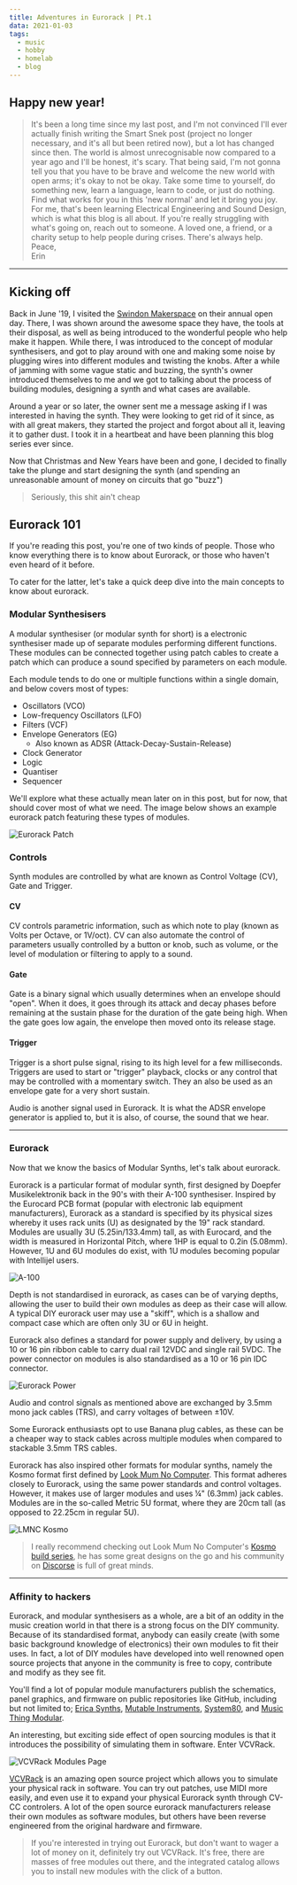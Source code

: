 ```yaml
---
title: Adventures in Eurorack | Pt.1
data: 2021-01-03
tags:
  - music
  - hobby
  - homelab
  - blog
---
```


## Happy new year!

> It's been a long time since my last post, and I'm not convinced I'll ever actually finish writing the Smart Snek post (project no longer necessary, and it's all but been retired now), but a lot has changed since then. The world is almost unrecognisable now compared to a year ago and I'll be honest, it's scary. That being said, I'm not gonna tell you that you have to be brave and welcome the new world with open arms; it's okay to not be okay. Take some time to yourself, do something new, learn a language, learn to code, or just do nothing. Find what works for you in this 'new normal' and let it bring you joy.    
> For me, that's been learning Electrical Engineering and Sound Design, which is what this blog is all about. If you're really struggling with what's going on, reach out to someone. A loved one, a friend, or a charity setup to help people during crises. There's always help.   
Peace,  
Erin

---

## Kicking off
Back in June '19, I visited the [Swindon Makerspace](https://www.swindon-makerspace.org/) on their annual open day. There, I was shown around the awesome space they have, the tools at their disposal, as well as being introduced to the wonderful people who help make it happen. While there, I was introduced to the concept of modular synthesisers, and got to play around with one and  making some noise by plugging wires into different modules and twisting the knobs. After a while of jamming with some vague static and buzzing, the synth's owner introduced themselves to me and we got to talking about the process of building modules, designing a synth and what cases are available. 

Around a year or so later, the owner sent me a message asking if I was interested in having the synth. They were looking to get rid of it since, as with all great makers, they started the project and forgot about all it, leaving it to gather dust. I took it in a heartbeat and have been planning this blog series ever since.

Now that Christmas and New Years have been and gone, I decided to finally take the plunge and start designing the synth (and spending an unreasonable amount of money on circuits that go "buzz")

> Seriously, this shit ain't cheap

## Eurorack 101
If you're reading this post, you're one of two kinds of people. Those who know everything there is to know about Eurorack, or those who haven't even heard of it before.  

To cater for the latter, let's take a quick deep dive into the main concepts to know about eurorack.

### Modular Synthesisers
A modular synthesiser (or modular synth for short) is a electronic synthesiser made up of separate modules performing different functions. These modules can be connected together using patch cables to create a patch which can produce a sound specified by parameters on each module. 

Each module tends to do one or multiple functions within a single domain, and below covers most of types:
* Oscillators (VCO)
* Low-frequency Oscillators (LFO)
* Filters (VCF)
* Envelope Generators (EG)
  * Also known as ADSR (Attack-Decay-Sustain-Release)
* Clock Generator
* Logic
* Quantiser
* Sequencer

We'll explore what these actually mean later on in this post, but for now, that should cover most of what we need. The image below shows an example eurorack patch featuring these types of modules.

![Eurorack Patch](/images/eurorack_1/modular_patch.jpg "'Modular synthesizer - Jam Syntotek, Stockholm, 2014-09-09' by Henning Klokkeråsen is licensed under CC BY 3.0" )


### Controls
Synth modules are controlled by what are known as Control Voltage (CV), Gate and Trigger. 

#### CV  
CV controls parametric information, such as which note to play (known as Volts per Octave, or 1V/oct). CV can also automate the control of parameters usually controlled by a button or knob, such as volume, or the level of modulation or filtering to apply to a sound.

#### Gate
Gate is a binary signal which usually determines when an envelope should "open". When it does, it goes through its attack and decay phases before remaining at the sustain phase for the duration of the gate being high. When the gate goes low again, the envelope then moved onto its release stage. 

#### Trigger  
Trigger is a short pulse signal, rising to its high level for a few milliseconds. Triggers are used to start or "trigger" playback, clocks or any control that may be controlled with a momentary switch. They an also be used as an envelope gate for a very short sustain.

Audio is another signal used in Eurorack. It is what the ADSR envelope generator is applied to, but it is also, of course, the sound that we hear.

---

### Eurorack 
Now that we know the basics of Modular Synths, let's talk about eurorack.

Eurorack is a particular format of modular synth, first designed by Doepfer Musikelektronik back in the 90's with their A-100 synthesiser. Inspired by the Eurocard PCB format (popular with electronic lab equipment manufacturers), Eurorack as a standard is specified by its physical sizes whereby it uses rack units (U) as designated by the 19" rack standard. Modules are usually 3U (5.25in/133.4mm) tall, as with Eurocard, and the width is measured in Horizontal Pitch, where 1HP is equal to 0.2in (5.08mm). However, 1U and 6U modules do exist, with 1U modules becoming popular with Intellijel users.

![A-100](/images/eurorack_1/Doepfer_A-100.jpg "'Doepfer A-100' by Nina Richards is licensed under CC BY 3.0")

Depth is not standardised in eurorack, as cases can be of varying depths, allowing the user to build their own modules as deep as their case will allow. A typical DIY eurorack user may use a "skiff", which is a shallow and compact case which are often only 3U or 6U in height.

Eurorack also defines a standard for power supply and delivery, by using a 10 or 16 pin ribbon cable to carry dual rail 12VDC and single rail 5VDC. The power connector on modules is also standardised as a 10 or 16 pin IDC connector.

![Eurorack Power](/images/eurorack_1/Eurorack-Power-Pinouts.png "16 and 10 pin connectors are compatible if the connector isn't keyed.")

Audio and control signals as mentioned above are exchanged by 3.5mm mono jack cables (TRS), and carry voltages of between ±10V. 

Some Eurorack enthusiasts opt to use Banana plug cables, as these can be a cheaper way to stack cables across multiple modules when compared to stackable 3.5mm TRS cables. 

Eurorack has also inspired other formats for modular synths, namely the Kosmo format first defined by [Look Mum No Computer](https://www.lookmumnocomputer.com/modular). This format adheres closely to Eurorack, using the same power standards and control voltages. However, it makes use of larger modules and uses ¼" (6.3mm) jack cables. Modules are in the so-called Metric 5U format, where they are 20cm tall (as opposed to 22.25cm in regular 5U).

![LMNC Kosmo](/images/eurorack_1/lmnc_1114.jpg "Sam from LMNC's Kosmo #1114 Filter/Clipper/VCA")

>I really recommend checking out Look Mum No Computer's [Kosmo build series](https://www.youtube.com/watch?v=3q5JJWKzNno), he has some great designs on the go and his community on [Discorse](https://lookmumnocomputer.discourse.group/) is full of great minds.

---

### Affinity to hackers

Eurorack, and modular synthesisers as a whole, are a bit of an oddity in the music creation world in that there is a strong focus on the DIY community. Because of its standardised format, anybody can easily create (with some basic background knowledge of electronics) their own modules to fit their uses. In fact, a lot of DIY modules have developed into well renowned open source projects that anyone in the community is free to copy, contribute and modify as they see fit. 

You'll find a lot of popular module manufacturers publish the schematics, panel graphics, and firmware on public repositories like GitHub, including but not limited to; [Erica Synths](https://github.com/erica-synths/diy-eurorack), [Mutable Instruments](https://github.com/pichenettes/eurorack), [System80](https://github.com/minisystem/JOVE), and [Music Thing Modular](https://github.com/TomWhitwell/TuringMachine).

An interesting, but exciting side effect of open sourcing modules is that it introduces the possibility of simulating them in software. Enter VCVRack.

![VCVRack Modules Page](/images/eurorack_1/module-browser.png)

[VCVRack](https://vcvrack.com/Rack) is an amazing open source project which allows you to simulate your physical rack in software. You can try out patches, use MIDI more easily, and even use it to expand your physical Eurorack synth through CV-CC controlers. A lot of the open source eurorack manufacturers release their own modules as software modules, but others have been reverse engineered from the original hardware and firmware.

>If you're interested in trying out Eurorack, but don't want to wager a lot of money on it, definitely try out VCVRack. It's free, there are masses of free modules out there, and the integrated catalog allows you to install new modules with the click of a button.

